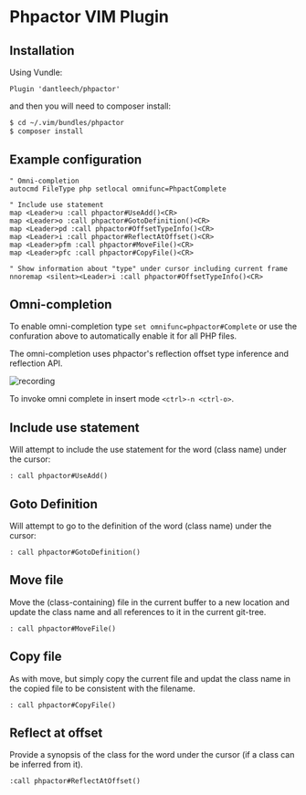 Phpactor VIM Plugin
===================

Installation
------------

Using Vundle:

```
Plugin 'dantleech/phpactor'
```

and then you will need to composer install:

```bash
$ cd ~/.vim/bundles/phpactor
$ composer install
```

Example configuration
---------------------

```
" Omni-completion
autocmd FileType php setlocal omnifunc=PhpactComplete

" Include use statement
map <Leader>u :call phpactor#UseAdd()<CR>
map <Leader>o :call phpactor#GotoDefinition()<CR>
map <Leader>pd :call phpactor#OffsetTypeInfo()<CR>
map <Leader>i :call phpactor#ReflectAtOffset()<CR>
map <Leader>pfm :call phpactor#MoveFile()<CR>
map <Leader>pfc :call phpactor#CopyFile()<CR>

" Show information about "type" under cursor including current frame
nnoremap <silent><Leader>i :call phpactor#OffsetTypeInfo()<CR>
```

Omni-completion
---------------

To enable omni-completion type `set omnifunc=phpactor#Complete` or use the
confuration above to automatically enable it for all PHP files.

The omni-completion uses phpactor's reflection offset type inference and
reflection API.

![recording](https://user-images.githubusercontent.com/530801/27839804-2b309e8e-60ec-11e7-8df4-f5467cf56c8d.gif)

To invoke omni complete in insert mode `<ctrl>-n <ctrl-o>`.

Include use statement
---------------------

Will attempt to include the use statement for the word (class name) under the
cursor:

```
: call phpactor#UseAdd()
```

Goto Definition
---------------

Will attempt to go to the definition of the word (class name) under the
cursor:

```
: call phpactor#GotoDefinition()
```

Move file
---------

Move the (class-containing) file in the current buffer to a new location and
update the class name and all references to it in the current git-tree.

```
: call phpactor#MoveFile()
```

Copy file
---------

As with move, but simply copy the current file and updat the class name in the
copied file to be consistent with the filename.

```
: call phpactor#CopyFile()
```

Reflect at offset
-----------------

Provide a synopsis of the class for the word under the cursor (if a class can
be inferred from it).

```
:call phpactor#ReflectAtOffset()
```
